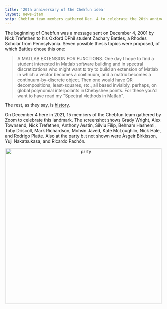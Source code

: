 ```yaml
---
title: '20th anniversary of the Chebfun idea'
layout: news-item
snip: Chebfun team members gathered Dec. 4 to celebrate the 20th anniversary of the invention of Chebfun.
---
```

The beginning of Chebfun was a message sent on December 4, 2001 by Nick Trefethen to his
Oxford DPhil student Zachary Battles, a Rhodes Scholar from Pennsylvania.  Seven possible thesis
topics were proposed, of which Battles chose this one:
> A MATLAB EXTENSION FOR FUNCTIONS.  One day I hope to find a student
> interested in Matlab software building and in spectral discretizations
> who might want to try to build an extension of Matlab in which a vector
> becomes a continuum, and a matrix becomes a continuum-by-discrete
> object.  Then one would have QR decompositions, least-squares, etc.,
> all based invisibly, perhaps, on global polynomial interpolants in
> Chebyshev points.  For these you'd want to have read my "Spectral
> Methods in Matlab".
 
The rest, as they say, is [history](https://www.chebfun.org/about/history.html).

On December 4 here in 2021, 15 members of the Chebfun team gathered by Zoom
to celebrate this landmark.  The screenshot shows Grady Wright, Alex Townsend,
Nick Trefethen,
Anthony Austin, Silviu Filip, Behnam Hashemi, Toby Driscoll, Mark Richardson,
Mohsin Javed, Kate McLoughlin, Nick Hale, and Rodrigo Platte.  Also at the party
but not shown were &Aacute;sgeir Birkisson, Yuji Nakatsukasa, and Ricardo Pach&oacute;n.

<center>
<img title="party" src="https://people.maths.ox.ac.uk/trefethen/party.png" width=500px"/>
</center>
